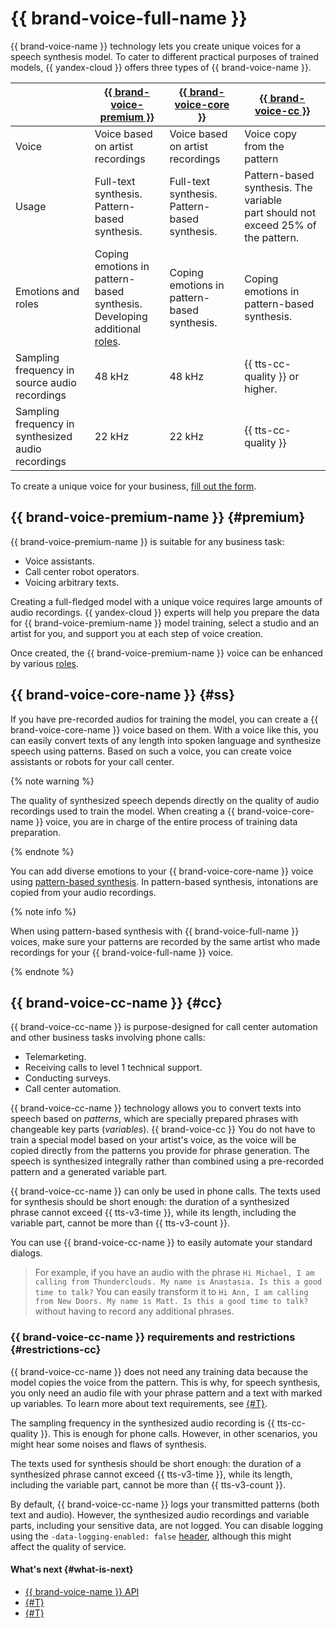 # {{ brand-voice-full-name }}



{{ brand-voice-name }} technology lets you create unique voices for a speech synthesis model. To cater to different practical purposes of trained models, {{ yandex-cloud }} offers three types of {{ brand-voice-name }}.

| | [{{ brand-voice-premium }}](#premium) | [{{ brand-voice-core }}](#ss) | [{{ brand-voice-cc }}](#cc) |
|---|---|---|---|
| Voice | Voice based on artist recordings | Voice based on artist recordings | Voice copy from the pattern |
| Usage | Full-text synthesis. Pattern-based synthesis. | Full-text synthesis. Pattern-based synthesis. | Pattern-based synthesis. The variable part should not exceed 25% of the pattern. |
| Emotions and roles | Coping emotions in pattern-based synthesis. </br>Developing additional [roles](../index.md{#role}). | Coping emotions in pattern-based synthesis. | Coping emotions in pattern-based synthesis. |
| Sampling frequency in source audio recordings | 48 kHz | 48 kHz | {{ tts-cc-quality }} or higher. |
| Sampling frequency in synthesized audio recordings | 22 kHz | 22 kHz | {{ tts-cc-quality }} |

To create a unique voice for your business, [fill out the form](#contact-form).


## {{ brand-voice-premium-name }} {#premium}

{{ brand-voice-premium-name }} is suitable for any business task:
* Voice assistants.
* Call center robot operators.
* Voicing arbitrary texts.

Creating a full-fledged model with a unique voice requires large amounts of audio recordings. {{ yandex-cloud }} experts will help you prepare the data for {{ brand-voice-premium-name }} model training, select a studio and an artist for you, and support you at each step of voice creation.

Once created, the {{ brand-voice-premium-name }} voice can be enhanced by various [roles](../index.md#role).


## {{ brand-voice-core-name }} {#ss}

If you have pre-recorded audios for training the model, you can create a {{ brand-voice-core-name }} voice based on them. With a voice like this, you can easily convert texts of any length into spoken language and synthesize speech using patterns. Based on such a voice, you can create voice assistants or robots for your call center.

{% note warning %}

The quality of synthesized speech depends directly on the quality of audio recordings used to train the model. When creating a {{ brand-voice-core-name }} voice, you are in charge of the entire process of training data preparation.

{% endnote %}

You can add diverse emotions to your {{ brand-voice-core-name }} voice using [pattern-based synthesis](../templates.md). In pattern-based synthesis, intonations are copied from your audio recordings.

{% note info %}

When using pattern-based synthesis with {{ brand-voice-full-name }} voices, make sure your patterns are recorded by the same artist who made recordings for your {{ brand-voice-full-name }} voice.

{% endnote %}

## {{ brand-voice-cc-name }} {#cc}

{{ brand-voice-cc-name }} is purpose-designed for call center automation and other business tasks involving phone calls:
* Telemarketing.
* Receiving calls to level 1 technical support.
* Conducting surveys.
* Call center automation.

{{ brand-voice-cc-name }} technology allows you to convert texts into speech based on _patterns_, which are specially prepared phrases with changeable key parts (_variables_). {{ brand-voice-cc }} You do not have to train a special model based on your artist's voice, as the voice will be copied directly from the patterns you provide for phrase generation. The speech is synthesized integrally rather than combined using a pre-recorded pattern and a generated variable part.

{{ brand-voice-cc-name }} can only be used in phone calls. The texts used for synthesis should be short enough: the duration of a synthesized phrase cannot exceed {{ tts-v3-time }}, while its length, including the variable part, cannot be more than {{ tts-v3-count }}.

You can use {{ brand-voice-cc-name }} to easily automate your standard dialogs.

> For example, if you have an audio with the phrase `Hi Michael, I am calling from Thunderclouds. My name is Anastasia. Is this a good time to talk?` You can easily transform it to `Hi Ann, I am calling from New Doors. My name is Matt. Is this a good time to talk?` without having to record any additional phrases.

### {{ brand-voice-cc-name }} requirements and restrictions {#restrictions-cc}

{{ brand-voice-cc-name }} does not need any training data because the model copies the voice from the pattern. This is why, for speech synthesis, you only need an audio file with your phrase pattern and a text with marked up variables. To learn more about text requirements, see [{#T}](../templates.md#requirements-text). 

The sampling frequency in the synthesized audio recording is {{ tts-cc-quality }}. This is enough for phone calls. However, in other scenarios, you might hear some noises and flaws of synthesis.

The texts used for synthesis should be short enough: the duration of a synthesized phrase cannot exceed {{ tts-v3-time }}, while its length, including the variable part, cannot be more than {{ tts-v3-count }}.

By default, {{ brand-voice-cc-name }} logs your transmitted patterns (both text and audio). However, the synthesized audio recordings and variable parts, including your sensitive data, are not logged. You can disable logging using the `-data-logging-enabled: false` [header](../../concepts/support-headers#request-headers), although this might affect the quality of service.

#### What's next {#what-is-next}

* [{{ brand-voice-name }} API](../../tts-v3/api-ref/grpc/)
* [{#T}](../templates.md)
* [{#T}](../api/tts-templates.md)
